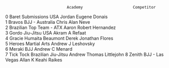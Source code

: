                                Academy                      Competitor
0       Baret Submissions USA                Jordan Eugene Donais     
1       Bravos BJJ - Australia               Chris Alan Neve          
2       Brazilian Top Team - ATX             Aaron Robert Hernandez   
3       Gordo Jiu-Jitsu USA                  Akram A Refaat           
4       Gracie Humaita Beaumont              Derek Jonathan Flores    
5       Heroes Martial Arts                  Andrew J Leshovsky       
6       Meraki BJJ                           Andrew C Menard          
7       Tick Tock Brazilian Jiu-Jitsu        Andrew Thomas Littlejohn 
8       Zenith BJJ - Las Vegas               Allan K Keahi Raikes     